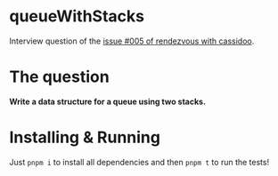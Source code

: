 # queueWithStacks

Interview question of the [issue #005 of rendezvous with cassidoo](https://buttondown.email/cassidoo/archive/the-best-way-to-escape-from-a-problem-is-to-solve/).

# The question

**Write a data structure for a queue using two stacks.**

# Installing & Running

Just `pnpm i` to install all dependencies and then `pnpm t` to run the tests!
